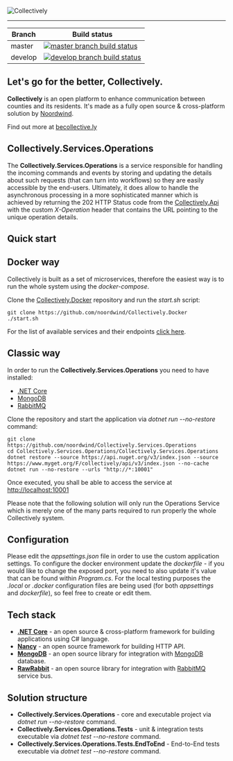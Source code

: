 ![Collectively](https://github.com/noordwind/Collectively/blob/master/assets/collectively_logo.png)

----------------


|Branch             |Build status                                                  
|-------------------|-----------------------------------------------------
|master             |[![master branch build status](https://api.travis-ci.org/noordwind/Collectively.Services.Operations.svg?branch=master)](https://travis-ci.org/noordwind/Collectively.Services.Operations)
|develop            |[![develop branch build status](https://api.travis-ci.org/noordwind/Collectively.Services.Operations.svg?branch=develop)](https://travis-ci.org/noordwind/Collectively.Services.Operations/branches)

**Let's go for the better, Collectively​​.**
----------------

**Collectively** is an open platform to enhance communication between counties and its residents​. It's made as a fully open source & cross-platform solution by [Noordwind](https://noordwind.com).

Find out more at [becollective.ly](http://becollective.ly)

**Collectively.Services.Operations**
----------------

The **Collectively.Services.Operations** is a service responsible for handling the incoming commands and events by storing and updating the details about such requests (that can turn into workflows) so they are easily accessible by the end-users.
Ultimately, it does allow to handle the asynchronous processing in a more sophisticated manner which is achieved by returning the 202 HTTP Status code from the [Collectively.Api](https://github.com/noordwind/Collectively.Api) with the custom *X-Operation* header that contains the URL pointing to the unique operation details.

**Quick start**
----------------

## Docker way

Collectively is built as a set of microservices, therefore the easiest way is to run the whole system using the *docker-compose*.

Clone the [Collectively.Docker](https://github.com/noordwind/Collectively.Docker) repository and run the *start.sh* script:

```
git clone https://github.com/noordwind/Collectively.Docker
./start.sh
```

For the list of available services and their endpoints [click here](https://github.com/noordwind/Collectively).

## Classic way

In order to run the **Collectively.Services.Operations** you need to have installed:
- [.NET Core](https://dotnet.github.io)
- [MongoDB](https://www.mongodb.com)
- [RabbitMQ](https://www.rabbitmq.com)

Clone the repository and start the application via *dotnet run --no-restore* command:

```
git clone https://github.com/noordwind/Collectively.Services.Operations
cd Collectively.Services.Operations/Collectively.Services.Operations
dotnet restore --source https://api.nuget.org/v3/index.json --source https://www.myget.org/F/collectively/api/v3/index.json --no-cache
dotnet run --no-restore --urls "http://*:10001"
```

Once executed, you shall be able to access the service at [http://localhost:10001](http://localhost:10001)

Please note that the following solution will only run the Operations Service which is merely one of the many parts required to run properly the whole Collectively system.

**Configuration**
----------------

Please edit the *appsettings.json* file in order to use the custom application settings. To configure the docker environment update the *dockerfile* - if you would like to change the exposed port, you need to also update it's value that can be found within *Program.cs*.
For the local testing purposes the *.local* or *.docker* configuration files are being used (for both *appsettings* and *dockerfile*), so feel free to create or edit them.

**Tech stack**
----------------
- **[.NET Core](https://dotnet.github.io)** - an open source & cross-platform framework for building applications using C# language.
- **[Nancy](http://nancyfx.org)** - an open source framework for building HTTP API.
- **[MongoDB](https://github.com/mongodb/mongo-csharp-driver)** - an open source library for integration with [MongoDB](https://www.mongodb.com) database.
- **[RawRabbit](https://github.com/pardahlman/RawRabbit)** - an open source library for integration with [RabbitMQ](https://www.rabbitmq.com) service bus.

**Solution structure**
----------------
- **Collectively.Services.Operations** - core and executable project via *dotnet run --no-restore* command.
- **Collectively.Services.Operations.Tests** - unit & integration tests executable via *dotnet test --no-restore* command.
- **Collectively.Services.Operations.Tests.EndToEnd** - End-to-End tests executable via *dotnet test --no-restore* command.